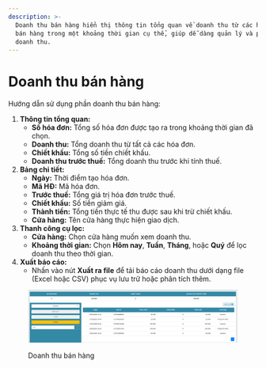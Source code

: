 ```yaml
---
description: >-
  Doanh thu bán hàng hiển thị thông tin tổng quan về doanh thu từ các hóa đơn
  bán hàng trong một khoảng thời gian cụ thể, giúp dễ dàng quản lý và phân tích
  doanh thu.
---
```


# Doanh thu bán hàng

Hướng dẫn sử dụng phần doanh thu bán hàng:

1. **Thông tin tổng quan:**
   * **Số hóa đơn:** Tổng số hóa đơn được tạo ra trong khoảng thời gian đã chọn.
   * **Doanh thu:** Tổng doanh thu từ tất cả các hóa đơn.
   * **Chiết khấu:** Tổng số tiền chiết khấu.
   * **Doanh thu trước thuế:** Tổng doanh thu trước khi tính thuế.
2. **Bảng chi tiết:**
   * **Ngày:** Thời điểm tạo hóa đơn.
   * **Mã HĐ:** Mã hóa đơn.
   * **Trước thuế:** Tổng giá trị hóa đơn trước thuế.
   * **Chiết khấu:** Số tiền giảm giá.
   * **Thành tiền:** Tổng tiền thực tế thu được sau khi trừ chiết khấu.
   * **Cửa hàng:** Tên cửa hàng thực hiện giao dịch.
3. **Thanh công cụ lọc:**
   * **Cửa hàng:** Chọn cửa hàng muốn xem doanh thu.
   * **Khoảng thời gian:** Chọn **Hôm nay**, **Tuần**, **Tháng**, hoặc **Quý** để lọc doanh thu theo thời gian.
4. **Xuất báo cáo:**
   * Nhấn vào nút **Xuất ra file** để tải báo cáo doanh thu dưới dạng file (Excel hoặc CSV) phục vụ lưu trữ hoặc phân tích thêm.

<figure><img src="../.gitbook/assets/image (1) (1) (1) (1) (1) (1).png" alt=""><figcaption><p>Doanh thu bán hàng</p></figcaption></figure>
